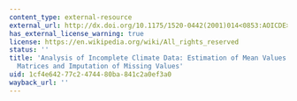 ```yaml
---
content_type: external-resource
external_url: http://dx.doi.org/10.1175/1520-0442(2001)014<0853:AOICDE>2.0.CO;2
has_external_license_warning: true
license: https://en.wikipedia.org/wiki/All_rights_reserved
status: ''
title: 'Analysis of Incomplete Climate Data: Estimation of Mean Values and Covariance
  Matrices and Imputation of Missing Values'
uid: 1cf4e642-77c2-4744-80ba-841c2a0ef3a0
wayback_url: ''
---
```


